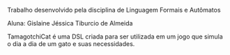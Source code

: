 Trabalho desenvolvido pela disciplina de Linguagem Formais e Autômatos

Aluna: Gislaine Jéssica Tiburcio de Almeida

TamagotchiCat é uma DSL criada para ser utilizada em um jogo que simula o dia a dia de um gato e suas necessidades.

